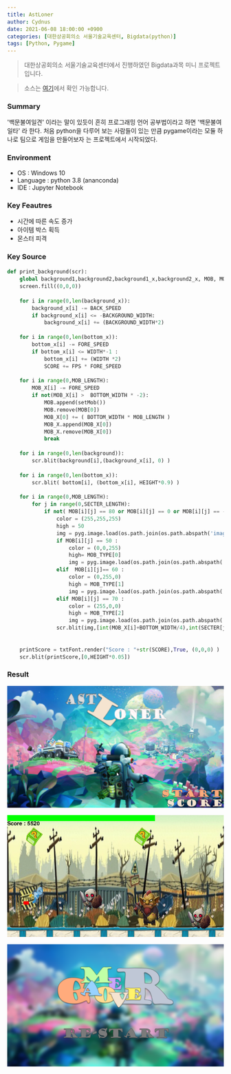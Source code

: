 ```yaml
---
title: AstLoner
author: Cydnus
date: 2021-06-08 18:00:00 +0900
categories: [대한상공회의소 서울기술교육센터, Bigdata(python)]
tags: [Python, Pygame]
---
```


> 대한상공회의소 서울기술교육센터에서 진행하였던 Bigdata과목 미니 프로젝트입니다.

> 소스는 [여기](https://github.com/Cydnus/Study_files/tree/main/Certificated_Programs/IoT%EA%B8%B0%EB%B0%98%20%EC%8A%A4%EB%A7%88%ED%8A%B8%ED%8C%A9%ED%86%A0%EB%A6%AC%20SW%EA%B0%9C%EB%B0%9C%20%EC%A0%84%EB%AC%B8%EA%B0%80%20%EA%B3%BC%EC%A0%95/BigData(python)/Day01)에서 확인 가능합니다.

### Summary

'백문불여일견' 이라는 말이 있듯이 흔히 프로그래밍 언어 공부법이라고 하면 '백문불여일타' 라 한다. 처음 python을 다루어 보는 사람들이 있는 만큼 pygame이라는 모듈 하나로 팀으로 게임을 만들어보자 는 프로젝트에서 시작되었다.

### Environment

- OS : Windows 10
- Language : python 3.8 (ananconda)
- IDE : Jupyter Notebook

### Key Feautres

- 시간에 따른 속도 증가
- 아이템 박스 획득
- 몬스터 피격

### Key Source

```python
def print_background(scr):
    global background1,background2,background1_x,background2_x, MOB, MOB_X, MOB_y, SCORE
    screen.fill((0,0,0))

    for i in range(0,len(background_x)):
        background_x[i] -= BACK_SPEED
        if background_x[i] <= -BACKGROUND_WIDTH:
            background_x[i] += (BACKGROUND_WIDTH*2)

    for i in range(0,len(bottom_x)):
        bottom_x[i] -= FORE_SPEED
        if bottom_x[i] <= WIDTH*-1 :
            bottom_x[i] += (WIDTH *2)
            SCORE += FPS * FORE_SPEED

    for i in range(0,MOB_LENGTH):
        MOB_X[i] -= FORE_SPEED
        if not(MOB_X[i] >  BOTTOM_WIDTH * -2):
            MOB.append(setMob())
            MOB.remove(MOB[0])
            MOB_X[0] += ( BOTTOM_WIDTH * MOB_LENGTH )
            MOB_X.append(MOB_X[0])
            MOB_X.remove(MOB_X[0])
            break

    for i in range(0,len(background)):
        scr.blit(background[i],(background_x[i], 0) )

    for i in range(0,len(bottom_x)):
        scr.blit( bottom[i], (bottom_x[i], HEIGHT*0.9) )

    for i in range(0,MOB_LENGTH):
        for j in range(0,SECTER_LENGTH):
            if not( MOB[i][j] == 80 or MOB[i][j] == 0 or MOB[i][j] == -1):
                color = (255,255,255)
                high = 50
                img = pyg.image.load(os.path.join(os.path.abspath('image'),'Box.png'))
                if MOB[i][j] == 50 :
                    color = (0,0,255)
                    high= MOB_TYPE[0]
                    img = pyg.image.load(os.path.join(os.path.abspath('image'),'small.png'))
                elif  MOB[i][j]== 60 :
                    color = (0,255,0)
                    high = MOB_TYPE[1]
                    img = pyg.image.load(os.path.join(os.path.abspath('image'),'mid.png'))
                elif MOB[i][j] == 70 :
                    color = (255,0,0)
                    high = MOB_TYPE[2]
                    img = pyg.image.load(os.path.join(os.path.abspath('image'),'Big.png'))
                scr.blit(img,[int(MOB_X[i]+BOTTOM_WIDTH/4),int(SECTER[j])])


    printScore = txtFont.render("Score : "+str(SCORE),True, (0,0,0) )
    scr.blit(printScore,[0,HEIGHT*0.05])

```

### Result

![시작 화면](/posts/210608_AstLoner/start.png)

![인게임 화면](/posts/210608_AstLoner/ingame.png)

![종료 화면](/posts/210608_AstLoner/endgame.png)
